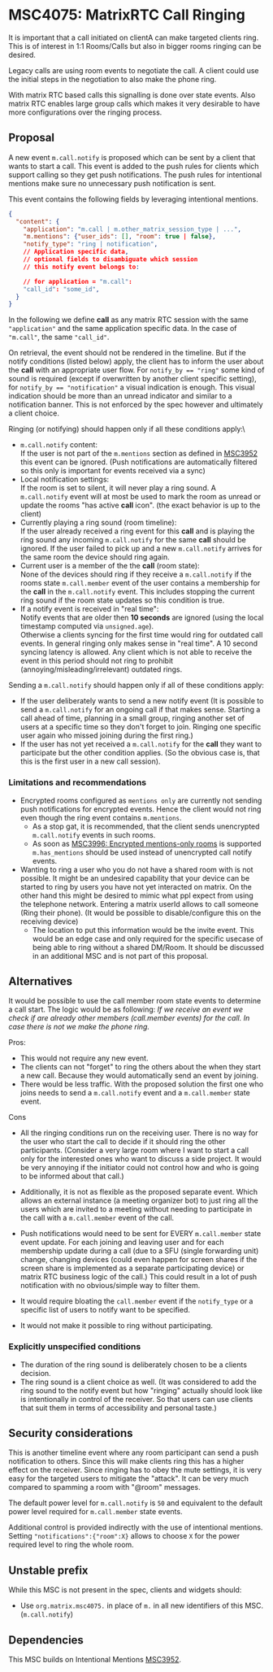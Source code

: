 # MSC4075: MatrixRTC Call Ringing

It is important that a call initiated on clientA can make targeted clients ring.
This is of interest in 1:1 Rooms/Calls but also in bigger rooms ringing can be desired.

Legacy calls are using room events to negotiate the call.
A client could use the initial steps in the negotiation to also make the phone ring.

With matrix RTC based calls this signalling is done over state events.
Also matrix RTC enables large group calls which makes it very
desirable to have more configurations over the ringing process.

## Proposal

A new event `m.call.notify` is proposed which can be sent by a client that
wants to start a call. This event is added to the push rules for clients which
support calling so they get push notifications. The push rules for intentional
mentions make sure no unnecessary push notification is sent.

This event contains the following fields by leveraging intentional mentions.

```json
{
  "content": {
    "application": "m.call | m.other_matrix_session_type | ...",
    "m.mentions": {"user_ids": [], "room": true | false},
    "notify_type": "ring | notification",
    // Application specific data,
    // optional fields to disambiguate which session
    // this notify event belongs to:

    // for application = "m.call":
    "call_id": "some_id",
  }
}
```

In the following we define **call** as any matrix RTC session with the
same `"application"` and the same application specific data.
In the case of `"m.call"`, the same `"call_id"`.

On retrieval, the event should not be rendered in the timeline.
But if the notify conditions (listed below) apply,
the client has to inform the user about the **call** with an appropriate user flow.
For `notify_by == "ring"` some kind of sound is required
(except if overwritten by another client specific setting),
for `notify_by == "notification"` a visual indication is enough.
This visual indication should be more than an unread indicator
and similar to a notification banner.
This is not enforced by the spec however and ultimately a client choice.

Ringing (or notifying) should happen only if all these conditions apply:\

- `m.call.notify` content:\
  If the user is not part of the `m.mentions` section as defined in
  [MSC3952](https://github.com/matrix-org/matrix-spec-proposals/pull/3952)
  this event can be ignored. (Push notifications are automatically filtered
  so this only is important for events received via a sync)
- Local notification settings:\
  If the room is set to silent, it will never play a ring sound. A `m.call.notify`
  event will at most be used to mark the room as unread or update the rooms
  "has active **call** icon". (the exact behavior is up to the client)
- Currently playing a ring sound (room timeline):\
  If the user already received a ring event for this **call** and is playing
  the ring sound any incoming `m.call.notify` for the same **call**
  should be ignored. If the user failed to pick up and a new `m.call.notify`
  arrives for the same room the device should ring again.
- Current user is a member of the the **call** (room state):\
  None of the devices should ring if they receive a `m.call.notify` if the
  rooms state `m.call.member` event of the user contains a membership for
  the **call** in the `m.call.notify` event.
  This includes stopping the current ring sound if the room state updates so
  this condition is true.
- If a notify event is received in "real time":\
  Notify events that are older then **10 seconds** are ignored (using the local
  timestamp computed via `unsigned.age`).\
  Otherwise a clients syncing for the first time would ring for outdated call events.
  In general ringing only makes sense in "real time". A 10 second syncing latency
  is allowed. Any client which is not able to receive the event in this period should
  not ring to prohibit (annoying/misleading/irrelevant) outdated rings.

Sending a `m.call.notify` should happen only if all of these conditions apply:

- If the user deliberately wants to send a new notify event
  (It is possible to send a `m.call.notify` for an ongoing call if that
  makes sense. Starting a call ahead of time, planning in a small group,
  ringing another set of users at a specific time so they don't forget to join.
  Ringing one specific user again who missed joining during the first ring.)
- If the user has not yet received a `m.call.notify` for the **call** they want to
  participate but the other condition applies. (So the obvious case is, that this
  is the first user in a new call session).

### Limitations and recommendations

- Encrypted rooms configured as `mentions only` are currently not sending push
  notifications for encrypted events. Hence the client would not ring even though
  the ring event contains `m.mentions`.
  - As a stop gat, it is recommended, that the client sends unencrypted `m.call.notify`
    events in such rooms.
  - As soon as [MSC3996: Encrypted mentions-only rooms](https://github.com/matrix-org/matrix-spec-proposals/pull/3996)
    is supported `m.has_mentions` should be used instead of unencrypted call
    notify events.
- Wanting to ring a user who you do not have a shared room with is not possible.
  It might be an undesired capability that your device can be started to ring
  by users you have not yet interacted on matrix.
  On the other hand this might be desired to mimic what ppl expect from using
  the telephone network.
  Entering a matrix userId allows to call someone (Ring their phone).
  (It would be possible to disable/configure this on the receiving
  device)
  - The location to put this information would be the invite event.
    This would be an edge case and only required for the specific usecase
    of being able to ring without a shared DM/Room.
    It should be discussed in an additional MSC and is not part of this proposal.

## Alternatives

It would be possible to use the call member room state events to determine a call
start.
The logic would be as following:
_If we receive an event we check if  are already other members
(call.member events) for the call. In case there is not we make the phone ring._

Pros:

- This would not require any new event.
- The clients can not "forget" to ring the others about the when they
  start a new call. Because they would automatically send an event by joining.
- There would be less traffic. With the proposed solution the first one who joins
  needs to send a `m.call.notify` event and a `m.call.member` state event.

Cons

- All the ringing conditions run on the receiving user. There is no way for the
  user who start the call to decide if it should ring the other participants.
  (Consider a very large room where I want to start a call only for the interested
  ones who want to discuss a side project. It would be very annoying if the
  initiator could not control how and who is going to be informed about that call.)

- Additionally, it is not as flexible as the proposed separate event.
  Which allows an external instance (a meeting organizer bot) to
  just ring all the users which are invited to a meeting without needing to
  participate in the call with a `m.call.member` event of the call.
- Push notifications would need to be sent for EVERY `m.call.member` state event
  update. For each joining and leaving user and for each membership update during
  a call (due to a SFU (single forwarding unit) change, changing devices
  (could even happen for screen shares if the screen share is implemented as a
  separate participating device) or matrix RTC business logic of the call.)
  This could result in a lot of push notification with no obvious/simple way to
  filter them.
- It would require bloating the `call.member` event if the `notify_type` or a
  specific list of users to notify want to be specified.
- It would not make it possible to ring without participating.

### Explicitly unspecified conditions

- The duration of the ring sound is deliberately chosen
 to be a clients decision.
- The ring sound is a client choice as well. (It was considered to
 add the ring sound to the notify event but how "ringing" actually should
 look like is intentionally in control of the receiver. So that users can use
 clients that suit them in terms of accessibility and personal taste.)

## Security considerations

This is another timeline event where any room participant can send a push
notification to others. Since this will make clients ring this has a higher
effect on the receiver. Since ringing has to obey the mute settings, it is
very easy for the targeted users to mitigate the "attack". It can be very
much compared to spamming a room with "@room" messages.

The default power level for `m.call.notify` is `50` and equivalent to the default
power level required for `m.call.member` state events.

Additional control is provided indirectly with the use of intentional mentions.
Setting `"notifications":{"room":X}` allows to choose `X` for the power required
level to ring the whole room.

## Unstable prefix

While this MSC is not present in the spec, clients and widgets should:

- Use `org.matrix.msc4075.` in place of `m.` in all new identifiers of this MSC.
(`m.call.notify`)

## Dependencies

This MSC builds on Intentional Mentions [MSC3952](https://github.com/matrix-org/matrix-spec-proposals/pull/3952).
